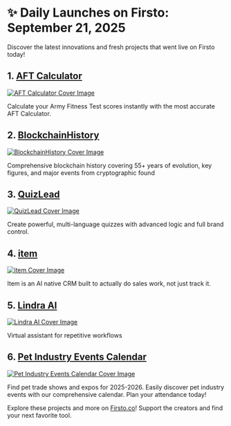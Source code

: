# ✨ Daily Launches on Firsto: September 21, 2025

Discover the latest innovations and fresh projects that went live on Firsto today!

## 1. [AFT Calculator](https://firsto.co/projects/aft-calculator-266)

[![AFT Calculator Cover Image](https://607255gt6f.ufs.sh/f/ViZtN9dvJxPtW5addPrzSFhxDmiWLak9Xp8Oqgsc5J0nvICN)](https://firsto.co/projects/aft-calculator-266)

 Calculate your Army Fitness Test scores instantly with the most accurate AFT Calculator.



## 2. [BlockchainHistory](https://firsto.co/projects/blockchainhistory)

[![BlockchainHistory Cover Image](https://607255gt6f.ufs.sh/f/ViZtN9dvJxPtH33KmCRLX9qDlTdI5K0rLRkwQ4GaPYcgZijn)](https://firsto.co/projects/blockchainhistory)

 Comprehensive blockchain history covering 55+ years of evolution, key figures, and major events from cryptographic found



## 3. [QuizLead](https://firsto.co/projects/quizlead)

[![QuizLead Cover Image](https://607255gt6f.ufs.sh/f/ViZtN9dvJxPtrzA9X0uBH9nNyiJqCjTReOXasxfZ3pokcdGM)](https://firsto.co/projects/quizlead)

 Create powerful, multi-language quizzes with advanced logic and full brand control.



## 4. [item ](https://firsto.co/projects/item)

[![item  Cover Image](https://607255gt6f.ufs.sh/f/ViZtN9dvJxPtxsIDPFqc3BQGUCEp5I0LSD7dwO6KJqHWnP1A)](https://firsto.co/projects/item)

 Item is an AI native CRM built to actually do sales work, not just track it. 



## 5. [Lindra AI](https://firsto.co/projects/lindra-ai)

[![Lindra AI Cover Image](https://607255gt6f.ufs.sh/f/ViZtN9dvJxPtiawLbN1MDZOILPbmJT8X5eyotjdVN0af4gFB)](https://firsto.co/projects/lindra-ai)

 Virtual assistant for repetitive workflows



## 6. [Pet Industry Events Calendar](https://firsto.co/projects/pet-industry-events-calendar)

[![Pet Industry Events Calendar Cover Image](https://utfs.io/f/ViZtN9dvJxPtMUkye47oTUx8Nhtv7uqk320PACdJbIpyf1XZ)](https://firsto.co/projects/pet-industry-events-calendar)

 Find pet trade shows and expos for 2025-2026.  Easily discover pet industry events with our comprehensive calendar. Plan your attendance today!




Explore these projects and more on [Firsto.co](https://firsto.co)! Support the creators and find your next favorite tool.
